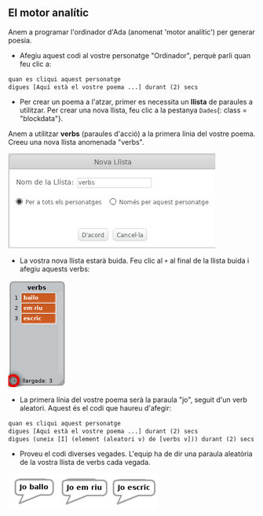 ## El motor analític

Anem a programar l'ordinador d'Ada (anomenat 'motor analític') per generar poesia.

+ Afegiu aquest codi al vostre personatge "Ordinador", perquè parli quan feu clic a:

```blocks
quan es cliqui aquest personatge
digues [Aquí està el vostre poema ...] durant (2) secs
```

+ Per crear un poema a l'atzar, primer es necessita un **llista** de paraules a utilitzar. Per crear una nova llista, feu clic a la pestanya `Dades`{: class = "blockdata"}.

Anem a utilitzar **verbs** (paraules d'acció) a la primera línia del vostre poema. Creeu una nova llista anomenada "verbs".

![captura de pantalla](images/poetry-list.png)

+ La vostra nova llista estarà buida. Feu clic al `+` al final de la llista buida i afegiu aquests verbs:

![captura de pantalla](images/poetry-verbs.png)

+ La primera línia del vostre poema serà la paraula "jo", seguit d'un verb aleatori. Aquest és el codi que haureu d'afegir:

```blocks
quan es cliqui aquest personatge
digues [Aquí està el vostre poema ...] durant (2) secs 
digues (uneix [I] (element (aleatori v) de [verbs v])) durant (2) secs
```

+ Proveu el codi diverses vegades. L'equip ha de dir una paraula aleatòria de la vostra llista de verbs cada vegada.

![captura de pantalla](images/poetry-random-test.png)